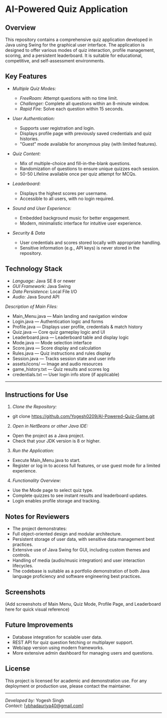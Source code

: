 # AI-Powered Quiz Application

## Overview

This repository contains a comprehensive quiz application developed in Java using Swing for the graphical user interface. The application is designed to offer various modes of quiz interaction, profile management, scoring, and a persistent leaderboard. It is suitable for educational, competitive, and self-assessment environments.

## Key Features

- *Multiple Quiz Modes:*
  - *FreeRoam:* Attempt questions with no time limit.
  - *Challenger:* Complete all questions within an 8-minute window.
  - *Rapid Fire:* Solve each question within 15 seconds.

- *User Authentication:*
  - Supports user registration and login.
  - Displays profile page with previously saved credentials and quiz histories.
  - "Guest" mode available for anonymous play (with limited features).

- *Quiz Content:*
  - Mix of multiple-choice and fill-in-the-blank questions.
  - Randomization of questions to ensure unique quizzes each session.
  - 50-50 Lifeline available once per quiz attempt for MCQs.

- *Leaderboard:*
  - Displays the highest scores per username.
  - Accessible to all users, with no login required.

- *Sound and User Experience:*
  - Embedded background music for better engagement.
  - Modern, minimalistic interface for intuitive user experience.

- *Security & Data*
  - User credentials and scores stored locally with appropriate handling.
  - Sensitive information (e.g., API keys) is never stored in the repository.

## Technology Stack

- *Language:* Java SE 8 or newer
- *GUI Framework:* Java Swing
- *Data Persistence:* Local File I/O
- *Audio:* Java Sound API

*Description of Main Files:*

- Main_Menu.java — Main landing and navigation window  
- Login.java — Authentication logic and forms  
- Profile.java — Displays user profile, credentials & match history  
- Quiz.java — Core quiz gameplay logic and UI  
- Leaderboard.java — Leaderboard table and display logic  
- Mode.java — Mode selection interface  
- Score.java — Score display and calculation  
- Rules.java — Quiz instructions and rules display  
- Session.java — Tracks session state and user info  
- assets/icons/ — Image and audio resources  
- game_history.txt — Quiz results and scores log  
- credentials.txt — User login info store (if applicable)

---

## Instructions for Use

1. *Clone the Repository:*
- git clone https://github.com/Yogesh0209/AI-Powered-Quiz-Game.git

2. *Open in NetBeans or other Java IDE:*
- Open the project as a Java project.
- Check that your JDK version is 8 or higher.

3. *Run the Application:*
- Execute Main_Menu.java to start.
- Register or log in to access full features, or use guest mode for a limited experience.

4. *Functionality Overview:*
- Use the Mode page to select quiz type.
- Complete quizzes to see instant results and leaderboard updates.
- Login enables profile storage and tracking.

## Notes for Reviewers

- The project demonstrates:
- Full object-oriented design and modular architecture.
- Persistent storage of user data, with sensitive data management best practices.
- Extensive use of Java Swing for GUI, including custom themes and controls.
- Handling of media (audio/music integration) and user interaction lifecycles.
- The codebase is suitable as a portfolio demonstration of both Java language proficiency and software engineering best practices.

## Screenshots

(Add screenshots of Main Menu, Quiz Mode, Profile Page, and Leaderboard here for quick visual reference)

## Future Improvements

- Database integration for scalable user data.
- REST API for quiz question fetching or multiplayer support.
- Web/app version using modern frameworks.
- More extensive admin dashboard for managing users and questions.

## License

This project is licensed for academic and demonstration use. For any deployment or production use, please contact the maintainer.

---

*Developed by:* Yogesh Singh  
*Contact:* [ybhadauriya40@gmail.com]

---
